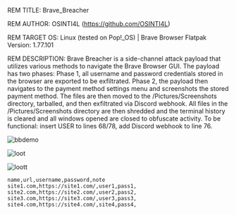 REM TITLE: Brave_Breacher

REM AUTHOR: OSINTI4L (https://github.com/OSINTI4L)

REM TARGET OS: Linux (tested on Pop!_OS) | Brave Browser Flatpak Version: 1.77.101

REM DESCRIPTION: Brave Breacher is a side-channel attack payload that utilizes various methods to navigate the Brave Browser GUI. The payload has two phases: Phase 1, all username and password credentials stored in the browser are exported to be exfiltrated. Phase 2, the payload then navigates to the payment method settings menu and screenshots the stored payment method. The files are then moved to the /Pictures/Screenshots directory, tarballed, and then exfiltrated via Discord webhook. All files in the /Pictures/Screenshots directory are then shredded and the terminal history is cleared and all windows opened are closed to obfuscate activity. To be functional: insert USER to lines 68/78, add Discord webhook to line 76.

![bbdemo](https://github.com/user-attachments/assets/1c0776ed-2c0f-477f-94ea-87ab4fd95066)

![loot](https://github.com/user-attachments/assets/203efd4a-0e53-48a9-9f6b-3d8bc35bd2bf)

![loott](https://github.com/user-attachments/assets/4bffc3b8-466e-46ca-a6a8-4ea988342cd4)

```
name,url,username,password,note
site1.com,https://site1.com/,user1,pass1,
site2.com,https://site2.com/,user2,pass2,
site3.com,https://site3.com/,user3,pass3,
site4.com,https://site4.com/,site4,pass4,
```
